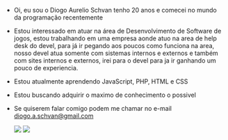 - Oi, eu sou o Diogo Aurelio Schvan tenho 20 anos e comecei no mundo da programação recentemente
- Estou interessado em atuar na área de Desenvolvimento de Software de jogos, estou trabalhando em uma empresa aonde atuo na area de help desk do devel, para já ir pegando aos poucos como funciona na area, nosso devel atua somente com sistemas internos e externos e também com sites internos e externos, irei para o devel para ja ir ganhando um pouco de experiencia. 
- Estou atualmente aprendendo JavaScript, PHP, HTML e CSS
- Estou buscando adquirir o maximo de conhecimento o possivel
- Se quiserem falar comigo podem me chamar no e-mail diogo.a.schvan@gmail.com
  
  <div>
    <img src="https://github-readme-stats.vercel.app/api?username=Dugg&show_icons=true&theme=dracula&include_all_commites=true&count_private=true">
    <img src="https://github-readme-stats.vercel.app/api/top-langs/?username=Dugg&layout=compact&theme=dracula">
</div>

<!---
Dugg/Dugg is a ✨ special ✨ repository because its `README.md` (this file) appears on your GitHub profile.
You can click the Preview link to take a look at your changes.
--->
